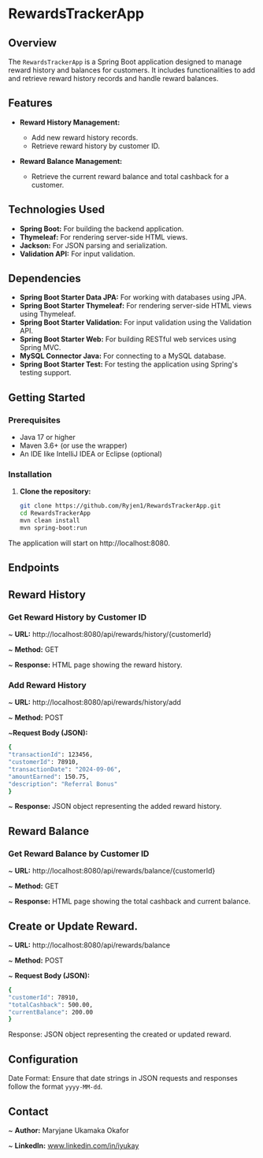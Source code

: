 # RewardsTrackerApp

## Overview

The `RewardsTrackerApp` is a Spring Boot application designed to manage reward history and balances for customers. It includes functionalities to add and retrieve reward history records and handle reward balances.

## Features

- **Reward History Management:**
    - Add new reward history records.
    - Retrieve reward history by customer ID.

- **Reward Balance Management:**
    - Retrieve the current reward balance and total cashback for a customer.

## Technologies Used

- **Spring Boot:** For building the backend application.
- **Thymeleaf:** For rendering server-side HTML views.
- **Jackson:** For JSON parsing and serialization.
- **Validation API:** For input validation.

## Dependencies

- **Spring Boot Starter Data JPA:** For working with databases using JPA.
- **Spring Boot Starter Thymeleaf:** For rendering server-side HTML views using Thymeleaf.
- **Spring Boot Starter Validation:** For input validation using the Validation API.
- **Spring Boot Starter Web:** For building RESTful web services using Spring MVC.
- **MySQL Connector Java:** For connecting to a MySQL database.
- **Spring Boot Starter Test:** For testing the application using Spring's testing support.


## Getting Started

### Prerequisites

- Java 17 or higher
- Maven 3.6+ (or use the wrapper)
- An IDE like IntelliJ IDEA or Eclipse (optional)

### Installation

1. **Clone the repository:**

   ```sh
   git clone https://github.com/Ryjen1/RewardsTrackerApp.git
   cd RewardsTrackerApp
   mvn clean install
   mvn spring-boot:run
   ```
The application will start on http://localhost:8080.

## Endpoints

## Reward History

### Get Reward History by Customer ID

~ **URL:** http://localhost:8080/api/rewards/history/{customerId}

~ **Method:** GET

~ **Response:** HTML page showing the reward history.

### Add Reward History

~ **URL:** http://localhost:8080/api/rewards/history/add

~ **Method:** POST

~**Request Body (JSON):**
```sh
{
"transactionId": 123456,
"customerId": 78910,
"transactionDate": "2024-09-06",
"amountEarned": 150.75,
"description": "Referral Bonus"
}
````
~ **Response:** JSON object representing the added reward history.

## Reward Balance

### Get Reward Balance by Customer ID

~ **URL:** http://localhost:8080/api/rewards/balance/{customerId}

~ **Method:** GET

~ **Response:** HTML page showing the total cashback and current balance.

## Create or Update Reward.

~ **URL:** http://localhost:8080/api/rewards/balance

~ **Method:** POST

~ **Request Body (JSON):**
```sh
{
"customerId": 78910,
"totalCashback": 500.00,
"currentBalance": 200.00
}
```
Response: JSON object representing the created or updated reward.
## Configuration
Date Format: Ensure that date strings in JSON requests and responses follow the format `yyyy-MM-dd`.

## Contact
~ **Author:** Maryjane Ukamaka Okafor

~ **LinkedIn:** www.linkedin.com/in/iyukay
